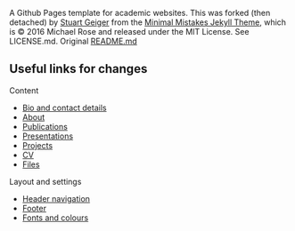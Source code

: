 A Github Pages template for academic websites. This was forked (then detached) by [Stuart Geiger](https://github.com/staeiou) from
the [Minimal Mistakes Jekyll Theme](https://mmistakes.github.io/minimal-mistakes/), which is © 2016 Michael Rose and released under
the MIT License. See LICENSE.md. Original [README.md](https://github.com/academicpages/academicpages.github.io#readme)

## Useful links for changes

Content

- [Bio and contact details](https://github.com/tinojona/tinojona.github.io/blob/main/_config.yml)
- [About](https://github.com/tinojona/tinojona.github.io/edit/main/_pages/publications.md)
- [Publications](https://github.com/tinojona/tinojona.github.io/edit/main/_pages/publications.md)
- [Presentations](https://github.com/tinojona/tinojona.github.io/edit/main/_pages/presentations.md)
- [Projects](https://github.com/tinojona/tinojona.github.io/edit/main/_pages/projects.md)
- [CV](https://github.com/tinojona/tinojona.github.io/edit/main/_pages/cv.md)
- [Files](https://github.com/tinojona/tinojona.github.io/tree/main/files)

Layout and settings

- [Header navigation](https://github.com/tinojona/tinojona.github.io/blob/main/_data/navigation.yml)
- [Footer](https://github.com/tinojona/tinojona.github.io/blob/main/_includes/footer/custom.html)
- [Fonts and colours](https://github.com/tinojona/tinojona.github.io/blob/main/_sass/_variables.scss)
